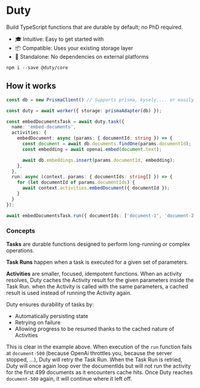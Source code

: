 # Duty

Build TypeScript functions that are durable by default; no PhD required. 

- 🎓 Intuitive: Easy to get started with
- 📦 Compatible: Uses your existing storage layer
- 🐺 Standalone: No dependencies on external platforms

```
npm i --save @duty/core
```

## How it works 

```ts
const db = new PrismaClient() // Supports prisma, kysely,... or easily build your wn.

const duty = await worker({ storage: prismaAdapter(db) });

const embedDocumentsTask = await duty.task({
  name: 'embed-documents',
  activities: {
    embedDocument: async (params: { documentId: string }) => {
      const document = await db.documents.findOne(params.documentId);
      const embedding = await openai.embed(document.text);

      await db.embeddings.insert(params.documentId, embedding);
    },
  },
  run: async (context, params: { documentIds: string[] }) => {
    for (let documentId of params.documentIds) {
      await context.activities.embedDocument({ documentId });
    }
  }
});

await embedDocumentsTask.run({ documentIds: ['document-1', 'document-2', '...', 'document-9999999'] })

```

### Concepts

**Tasks** are durable functions designed to perform long-running or complex operations. 

**Task Runs** happen when a task is executed for a given set of parameters. 

**Activities** are smaller, focused, idempotent functions. When an activity resolves, Duty caches the Activity result for the given parameters inside the Task Run. when the Activity is called with the same parameters, a cached result is used instead of running the Activity again.

Duty ensures durability of tasks by:
- Automatically persisting state
- Retrying on failure
- Allowing progress to be resumed thanks to the cached nature of Activities

This is clear in the example above. When execution of the `run` function fails at `document-500` (because OpenAi throttles you, because the server stopped, ...), Duty will retry the Task Run. 
When the Task Run is retried, Duty will once again loop over the documentIds but will not run the activity for the first 499 documents as it encounters cache hits. 
Once Duty reaches `document-500` again, it will continue where it left off.


